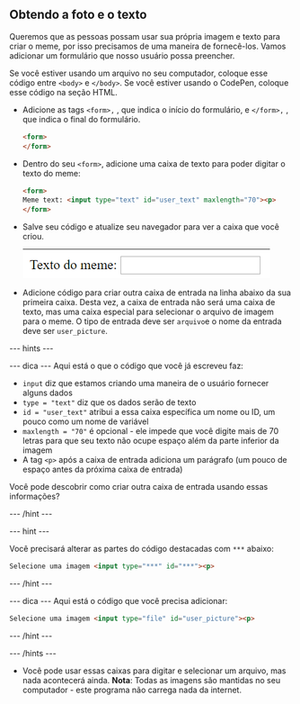 ## Obtendo a foto e o texto

Queremos que as pessoas possam usar sua própria imagem e texto para criar o meme, por isso precisamos de uma maneira de fornecê-los. Vamos adicionar um formulário que nosso usuário possa preencher.

Se você estiver usando um arquivo no seu computador, coloque esse código entre `<body>` e `</body>`. Se você estiver usando o CodePen, coloque esse código na seção HTML.

- Adicione as tags `<form>,` , que indica o início do formulário, e `</form>,` , que indica o final do formulário.

    ```html
    <form>
    </form>
    ```

- Dentro do seu `<form>`, adicione uma caixa de texto para poder digitar o texto do meme:

  ```html
  <form>
  Meme text: <input type="text" id="user_text" maxlength="70"><p>
  </form>
  ```

- Salve seu código e atualize seu navegador para ver a caixa que você criou.

    ![Primeira caixa](images/first-box.png)

- Adicione código para criar outra caixa de entrada na linha abaixo da sua primeira caixa. Desta vez, a caixa de entrada não será uma caixa de texto, mas uma caixa especial para selecionar o arquivo de imagem para o meme. O tipo de entrada deve ser `arquivo`e o nome da entrada deve ser `user_picture`.

--- hints ---

--- dica --- Aqui está o que o código que você já escreveu faz:

  * `input` diz que estamos criando uma maneira de o usuário fornecer alguns dados
  * `type = "text"` diz que os dados serão de texto
  * `id = "user_text"` atribui a essa caixa específica um nome ou ID, um pouco como um nome de variável
  * `maxlength = "70"` é opcional - ele impede que você digite mais de 70 letras para que seu texto não ocupe espaço além da parte inferior da imagem
  * A tag `<p>` após a caixa de entrada adiciona um parágrafo (um pouco de espaço antes da próxima caixa de entrada)

Você pode descobrir como criar outra caixa de entrada usando essas informações?

--- /hint ---

--- hint ---

Você precisará alterar as partes do código destacadas com `***` abaixo:

```html
Selecione uma imagem <input type="***" id="***"><p>
```

--- /hint ---

--- dica --- Aqui está o código que você precisa adicionar:

```html
Selecione uma imagem <input type="file" id="user_picture"><p>
```
--- /hint ---

--- /hints ---

- Você pode usar essas caixas para digitar e selecionar um arquivo, mas nada acontecerá ainda. **Nota**: Todas as imagens são mantidas no seu computador - este programa não carrega nada da internet.
